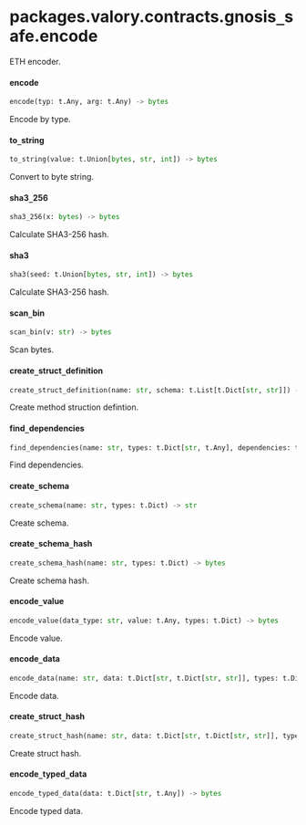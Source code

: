 <a name="packages.valory.contracts.gnosis_safe.encode"></a>
# packages.valory.contracts.gnosis`_`safe.encode

ETH encoder.

<a name="packages.valory.contracts.gnosis_safe.encode.encode"></a>
#### encode

```python
encode(typ: t.Any, arg: t.Any) -> bytes
```

Encode by type.

<a name="packages.valory.contracts.gnosis_safe.encode.to_string"></a>
#### to`_`string

```python
to_string(value: t.Union[bytes, str, int]) -> bytes
```

Convert to byte string.

<a name="packages.valory.contracts.gnosis_safe.encode.sha3_256"></a>
#### sha3`_`256

```python
sha3_256(x: bytes) -> bytes
```

Calculate SHA3-256 hash.

<a name="packages.valory.contracts.gnosis_safe.encode.sha3"></a>
#### sha3

```python
sha3(seed: t.Union[bytes, str, int]) -> bytes
```

Calculate SHA3-256 hash.

<a name="packages.valory.contracts.gnosis_safe.encode.scan_bin"></a>
#### scan`_`bin

```python
scan_bin(v: str) -> bytes
```

Scan bytes.

<a name="packages.valory.contracts.gnosis_safe.encode.create_struct_definition"></a>
#### create`_`struct`_`definition

```python
create_struct_definition(name: str, schema: t.List[t.Dict[str, str]]) -> str
```

Create method struction defintion.

<a name="packages.valory.contracts.gnosis_safe.encode.find_dependencies"></a>
#### find`_`dependencies

```python
find_dependencies(name: str, types: t.Dict[str, t.Any], dependencies: t.Set) -> None
```

Find dependencies.

<a name="packages.valory.contracts.gnosis_safe.encode.create_schema"></a>
#### create`_`schema

```python
create_schema(name: str, types: t.Dict) -> str
```

Create schema.

<a name="packages.valory.contracts.gnosis_safe.encode.create_schema_hash"></a>
#### create`_`schema`_`hash

```python
create_schema_hash(name: str, types: t.Dict) -> bytes
```

Create schema hash.

<a name="packages.valory.contracts.gnosis_safe.encode.encode_value"></a>
#### encode`_`value

```python
encode_value(data_type: str, value: t.Any, types: t.Dict) -> bytes
```

Encode value.

<a name="packages.valory.contracts.gnosis_safe.encode.encode_data"></a>
#### encode`_`data

```python
encode_data(name: str, data: t.Dict[str, t.Dict[str, str]], types: t.Dict) -> bytes
```

Encode data.

<a name="packages.valory.contracts.gnosis_safe.encode.create_struct_hash"></a>
#### create`_`struct`_`hash

```python
create_struct_hash(name: str, data: t.Dict[str, t.Dict[str, str]], types: t.Dict) -> bytes
```

Create struct hash.

<a name="packages.valory.contracts.gnosis_safe.encode.encode_typed_data"></a>
#### encode`_`typed`_`data

```python
encode_typed_data(data: t.Dict[str, t.Any]) -> bytes
```

Encode typed data.

